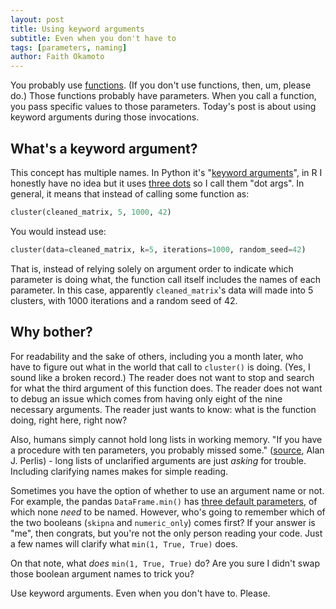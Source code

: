 ```yaml
---
layout: post
title: Using keyword arguments
subtitle: Even when you don't have to
tags: [parameters, naming]
author: Faith Okamoto
---
```


You probably use [functions][Functions]. (If you don't use functions, then, um,
please do.) Those functions probably have parameters. When you call a function,
you pass specific values to those parameters. Today's post is about using
keyword arguments during those invocations.

## What's a keyword argument?

This concept has multiple names. In Python it's "[keyword arguments][Kwargs]",
in R I honestly have no idea but it uses [three dots][Dots] so I call them "dot
args". In general, it means that instead of calling some function as:

```python
cluster(cleaned_matrix, 5, 1000, 42)
```

You would instead use:

```python
cluster(data=cleaned_matrix, k=5, iterations=1000, random_seed=42)
```

That is, instead of relying solely on argument order to indicate which parameter
is doing what, the function call itself includes the names of each parameter. In
this case, apparently `cleaned_matrix`'s data will made into 5 clusters, with
1000 iterations and a random seed of 42.

## Why bother?

For readability and the sake of others, including you a month later, who have to
figure out what in the world that call to `cluster()` is doing. (Yes, I sound
like a broken record.) The reader does not want to stop and search for what the
third argument of this function does. The reader does not want to debug an issue
which comes from having only eight of the nine necessary arguments. The reader
just wants to know: what is the function doing, right here, right now?

Also, humans simply cannot hold long lists in working memory. "If you have a 
procedure with ten parameters, you probably missed some." ([source][Epigrams],
Alan J. Perlis) - long lists of unclarified arguments are just *asking* for
trouble. Including clarifying names makes for simple reading.

Sometimes you have the option of whether to use an argument name or not. For
example, the pandas `DataFrame.min()` has [three default parameters][Min], of 
which none *need* to be named. However, who's going to remember which of the two 
booleans (`skipna` and `numeric_only`) comes first? If your answer is "me", then 
congrats, but you're not the only person reading your code. Just a few names
will clarify what `min(1, True, True)` does.

On that note, what *does* `min(1, True, True)` do? Are you sure I didn't swap
those boolean argument names to trick you?

Use keyword arguments. Even when you don't have to. Please.


[Dots]: https://cran.r-project.org/web/packages/wrapr/vignettes/Named_Arguments.html
[Epigrams]: https://www.cs.yale.edu/homes/perlis-alan/quotes.html
[Functions]: https://www.geeksforgeeks.org/functions-programming/
[Kwargs]: https://docs.python.org/3/tutorial/controlflow.html#keyword-arguments
[Min]: https://pandas.pydata.org/pandas-docs/stable/reference/api/pandas.DataFrame.min.html#pandas.DataFrame.min